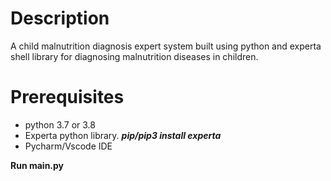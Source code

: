# Description
A child malnutrition diagnosis expert system built using python and experta shell library for diagnosing malnutrition diseases in children.
# Prerequisites
+ python 3.7 or 3.8
+ Experta python library. ***pip/pip3 install experta***
+ Pycharm/Vscode IDE

**Run main.py**
